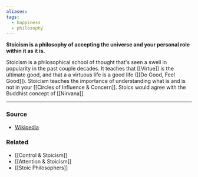 ```yaml
---
aliases: 
tags:
  - happiness
  - philosophy
---
```

**Stoicism is a philosophy of accepting the universe and your personal role within it as it is.**

Stoicism is a philosophical school of thought that's seen a swell in popularity in the past couple decades. It teaches that [[Virtue]]  is the ultimate good, and that a a virtuous life is a good life ([[Do Good, Feel Good]]). Stoicism teaches the importance of understanding what is and is not in your [[Circles of Influence & Concern]]. Stoics would agree with the Buddhist concept of [[Nirvana]].  

---

### Source
- [Wikipedia](https://en.wikipedia.org/wiki/Stoicism?wprov=sfti1)

### Related
- [[Control & Stoicism]] 
- [[Attention & Stoicism]] 
- [[Stoic Philosophers]]